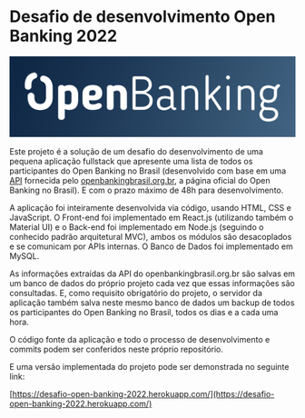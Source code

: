 # Desafio de desenvolvimento Open Banking 2022

![alt text](open-banking.png?raw=true?raw=true "Open-Banking")

Este projeto é a solução de um desafio do desenvolvimento de uma pequena aplicação fullstack que apresente uma lista de todos os participantes do Open Banking no Brasil (desenvolvido com base em uma [API](https://data.directory.openbankingbrasil.org.br/participants) fornecida pelo [openbankingbrasil.org.br](openbankingbrasil.org.br/), a página oficial do Open Banking no Brasil). E com o prazo máximo de 48h para desenvolvimento. 

A aplicação foi inteiramente desenvolvida via código, usando HTML, CSS e JavaScript. O Front-end foi implementado em React.js (utilizando também o Material UI) e o Back-end foi implementado em Node.js (seguindo o conhecido padrão arquitetural MVC), ambos os módulos são desacoplados e se comunicam por APIs internas. O Banco de Dados foi implementado em MySQL.

As informações extraídas da API do openbankingbrasil.org.br são salvas em um banco de dados do próprio projeto cada vez que essas informações são consultadas. E, como requisito obrigatório do projeto, o servidor da aplicação também salva neste mesmo banco de dados um backup de todos os participantes do Open Banking no Brasil, todos os dias e a cada uma hora.

O código fonte da aplicação e todo o processo de desenvolvimento e commits podem ser conferidos neste próprio repositório.

E uma versão implementada do projeto pode ser demonstrada no seguinte link:

[https://desafio-open-banking-2022.herokuapp.com/](https://desafio-open-banking-2022.herokuapp.com/)